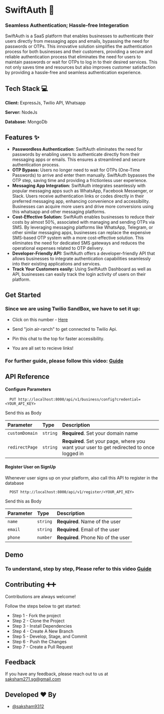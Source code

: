 

# SwiftAuth 🚀
### Seamless Authentication; Hassle-free Integeration

SwiftAuth is a SaaS platform that enables businesses to authenticate their users directly from messaging apps and emails, bypassing the need for passwords or OTPs. This innovative solution simplifies the authentication process for both businesses and their customers, providing a secure and reliable authentication process that eliminates the need for users to maintain passwords or wait for OTPs to log in to their desired services. This not only saves time and resources but also improves customer satisfaction by providing a hassle-free and seamless authentication experience. 



## Tech Stack 💻

**Client:** ExpressJs, Twilio API, Whatsapp

**Server:** NodeJs

**Database:** MongoDb




## Features ✨

* **Passwordless Authentication**: SwiftAuth eliminates the need for passwords by enabling users to authenticate directly from their messaging apps or emails. This ensures a streamlined and secure authentication process.
* **OTP Bypass:** Users no longer need to wait for OTPs (One-Time Passwords) to arrive and enter them manually. SwiftAuth bypasses the OTP step, saving time and providing a frictionless user experience.
* **Messaging App Integration:** SwiftAuth integrates seamlessly with popular messaging apps such as WhatsApp, Facebook Messenger, or Slack. Users receive authentication links or codes directly in their preferred messaging app, enhancing convenience and accessibility. Businesses can acquire more users and drive more conversions using this whatsapp and other messaging platforms.
* **Cost-Effective Solution:** SwiftAuth enables businesses to reduce their costs by almost 50%, associated with managing and sending OTPs via SMS. By leveraging messaging platforms like WhatsApp, Telegram, or other similar messaging apps, businesses can replace the expensive SMS-based OTP system with a more cost-effective solution. This eliminates the need for dedicated SMS gateways and reduces the operational expenses related to OTP delivery.
* **Developer-Friendly API:** SwiftAuth offers a developer-friendly API that allows businesses to integrate authentication capabilities seamlessly into their existing applications and services.
* **Track Your Customers easily:** Using SwiftAuth Dashboard as well as API, businesses can easily track the login activity of users on their platform.

## Get Started
### Since we are using Twilio SandBox, we have to set it up:
* Click on this number - [Here](https://wa.me/14155238886)

* Send "join air-ranch" to get connected to Twilio Api.

* Pin this chat to the top for faster accessibility.

* You are all set to recieve links!

### For further guide, please follow this video: [Guide](/assets/video/final.mp4)

    
## API Reference

#### Configure Parameters

```http
  PUT http://localhost:8000/api/v1/business/config?credential=<YOUR_API_KEY>
```
Send this as Body 

| Parameter | Type     | Description                |
| :-------- | :------- | :------------------------- |
| `customDomain` | `string` | **Required**. Set your domain name|
 `redirectPage` | `string` |**Required**. Set your page, where you want your user to get redirected to once logged in|

#### Register User on SignUp
Whenever user signs up on your platform, also call this API to register in the database

```http
  POST http://localhost:8000/api/v1/register/<YOUR_API_KEY>
```
Send this as Body 

| Parameter | Type     | Description                       |
| :-------- | :------- | :-------------------------------- |
| `name`      | `string` | **Required**. Name of the user |
| `email`      | `string` | **Required**. Email of the user |
| `phone`      | `number` | **Required**. Phone No of the user |




## Demo
### To understand, step by step, Please refer to this video [Guide](/assets/video/final.mp4)


## Contributing ➕➕

Contributions are always welcome!

Follow the steps below to get started:
* Step 1 - Fork the project
* Step 2 - Clone the Project
* Step 3 - Install Dependencies
* Step 4 - Create A New Branch
* Step 5 - Develop, Stage, and Commit
* Step 6 - Push the Changes
* Step 7 - Create a Pull Request


## Feedback

If you have any feedback, please reach out to us at saksham271.sg@gmail.com

## Developed ❤️ By

- [@saksham9312](https://github.com/saksham9312)


